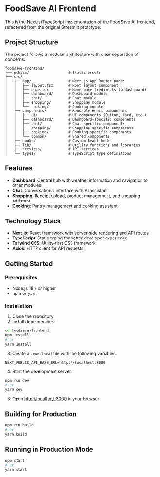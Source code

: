 # FoodSave AI Frontend

This is the Next.js/TypeScript implementation of the FoodSave AI frontend, refactored from the original Streamlit prototype.

## Project Structure

The project follows a modular architecture with clear separation of concerns:

```
foodsave-frontend/
├── public/                  # Static assets
├── src/
│   ├── app/                 # Next.js App Router pages
│   │   ├── layout.tsx       # Root layout component
│   │   ├── page.tsx         # Home page (redirects to dashboard)
│   │   ├── dashboard/       # Dashboard module
│   │   ├── chat/            # Chat module
│   │   ├── shopping/        # Shopping module
│   │   └── cooking/         # Cooking module
│   ├── components/          # Reusable React components
│   │   ├── ui/              # UI components (Button, Card, etc.)
│   │   ├── dashboard/       # Dashboard-specific components
│   │   ├── chat/            # Chat-specific components
│   │   ├── shopping/        # Shopping-specific components
│   │   ├── cooking/         # Cooking-specific components
│   │   └── common/          # Shared components
│   ├── hooks/               # Custom React hooks
│   ├── lib/                 # Utility functions and libraries
│   ├── services/            # API services
│   └── types/               # TypeScript type definitions
```

## Features

- **Dashboard**: Central hub with weather information and navigation to other modules
- **Chat**: Conversational interface with AI assistant
- **Shopping**: Receipt upload, product management, and shopping assistant
- **Cooking**: Pantry management and cooking assistant

## Technology Stack

- **Next.js**: React framework with server-side rendering and API routes
- **TypeScript**: Static typing for better developer experience
- **Tailwind CSS**: Utility-first CSS framework
- **Axios**: HTTP client for API requests

## Getting Started

### Prerequisites

- Node.js 18.x or higher
- npm or yarn

### Installation

1. Clone the repository
2. Install dependencies:

```bash
cd foodsave-frontend
npm install
# or
yarn install
```

3. Create a `.env.local` file with the following variables:

```
NEXT_PUBLIC_API_BASE_URL=http://localhost:8000
```

4. Start the development server:

```bash
npm run dev
# or
yarn dev
```

5. Open [http://localhost:3000](http://localhost:3000) in your browser

## Building for Production

```bash
npm run build
# or
yarn build
```

## Running in Production Mode

```bash
npm start
# or
yarn start

